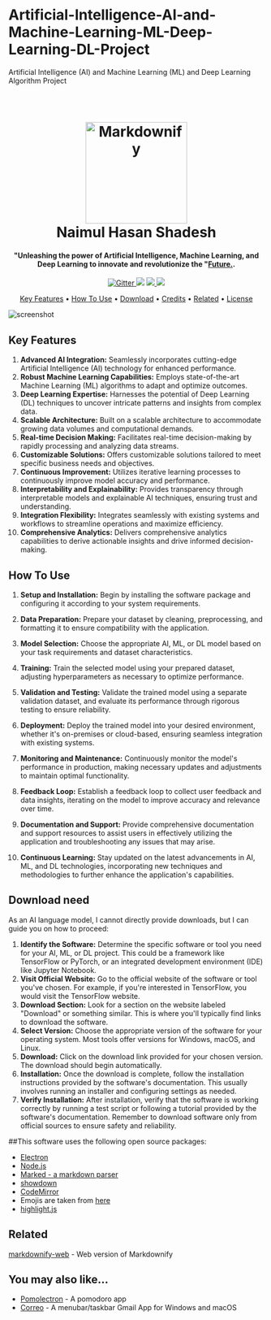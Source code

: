 # Artificial-Intelligence-AI-and-Machine-Learning-ML-Deep-Learning-DL-Project
Artificial Intelligence (AI) and Machine Learning (ML) and Deep Learning Algorithm Project



<h1 align="center">
  <br>
  <a href="http://www.amitmerchant.com/electron-markdownify"><img src=""C:\Users\naimu\Downloads\CV\IMAGE.jpg"" alt="Markdownify" width="200"></a>
  <br>
  Naimul Hasan Shadesh
  <br>
</h1>

<h4 align="center">"Unleashing the power of Artificial Intelligence, Machine Learning, and Deep Learning to innovate and revolutionize the "<a href="http://electron.atom.io" target="_blank">Future.</a>.</h4>

<p align="center">
  <a href="https://badge.fury.io/js/electron-markdownify">
    <img src="https://badge.fury.io/js/electron-markdownify.svg"
         alt="Gitter">
  </a>
  <a href="https://gitter.im/amitmerchant1990/electron-markdownify"><img src="https://badges.gitter.im/amitmerchant1990/electron-markdownify.svg"></a>
  <a href="https://saythanks.io/to/bullredeyes@gmail.com">
      <img src="https://img.shields.io/badge/SayThanks.io-%E2%98%BC-1EAEDB.svg">
  </a>
  <a href="https://www.paypal.me/AmitMerchant">
    <img src="https://img.shields.io/badge/$-donate-ff69b4.svg?maxAge=2592000&amp;style=flat">
  </a>
</p>

<p align="center">
  <a href="#key-features">Key Features</a> •
  <a href="#how-to-use">How To Use</a> •
  <a href="#download">Download</a> •
  <a href="#credits">Credits</a> •
  <a href="#related">Related</a> •
  <a href="#license">License</a>
</p>

![screenshot](https://raw.githubusercontent.com/amitmerchant1990/electron-markdownify/master/app/img/markdownify.gif)

## Key Features

1. **Advanced AI Integration:** Seamlessly incorporates cutting-edge Artificial Intelligence (AI) technology for enhanced performance.
2. **Robust Machine Learning Capabilities:** Employs state-of-the-art Machine Learning (ML) algorithms to adapt and optimize outcomes.
3. **Deep Learning Expertise:** Harnesses the potential of Deep Learning (DL) techniques to uncover intricate patterns and insights from complex data.
4. **Scalable Architecture:** Built on a scalable architecture to accommodate growing data volumes and computational demands.
5. **Real-time Decision Making:** Facilitates real-time decision-making by rapidly processing and analyzing data streams.
6. **Customizable Solutions:** Offers customizable solutions tailored to meet specific business needs and objectives.
7. **Continuous Improvement:** Utilizes iterative learning processes to continuously improve model accuracy and performance.
8. **Interpretability and Explainability:** Provides transparency through interpretable models and explainable AI techniques, ensuring trust and understanding.
9. **Integration Flexibility:** Integrates seamlessly with existing systems and workflows to streamline operations and maximize efficiency.
10. **Comprehensive Analytics:** Delivers comprehensive analytics capabilities to derive actionable insights and drive informed decision-making.

## How To Use

1. **Setup and Installation:** Begin by installing the software package and configuring it according to your system requirements.
2. **Data Preparation:** Prepare your dataset by cleaning, preprocessing, and formatting it to ensure compatibility with the application.

3. **Model Selection:** Choose the appropriate AI, ML, or DL model based on your task requirements and dataset characteristics.
4. **Training:** Train the selected model using your prepared dataset, adjusting hyperparameters as necessary to optimize performance.
5. **Validation and Testing:** Validate the trained model using a separate validation dataset, and evaluate its performance through rigorous testing to ensure reliability.
6. **Deployment:** Deploy the trained model into your desired environment, whether it's on-premises or cloud-based, ensuring seamless integration with existing systems.
7. **Monitoring and Maintenance:** Continuously monitor the model's performance in production, making necessary updates and adjustments to maintain optimal functionality.
8. **Feedback Loop:** Establish a feedback loop to collect user feedback and data insights, iterating on the model to improve accuracy and relevance over time.
9. **Documentation and Support:** Provide comprehensive documentation and support resources to assist users in effectively utilizing the application and troubleshooting any issues that may arise.
10. **Continuous Learning:** Stay updated on the latest advancements in AI, ML, and DL technologies, incorporating new techniques and methodologies to further enhance the application's capabilities.

## Download need

As an AI language model, I cannot directly provide downloads, but I can guide you on how to proceed:

1. **Identify the Software:** Determine the specific software or tool you need for your AI, ML, or DL project. This could be a framework like TensorFlow or PyTorch, or an integrated development environment (IDE) like Jupyter Notebook.
2. **Visit Official Website:** Go to the official website of the software or tool you've chosen. For example, if you're interested in TensorFlow, you would visit the TensorFlow website.
3. **Download Section:** Look for a section on the website labeled "Download" or something similar. This is where you'll typically find links to download the software.
4. **Select Version:** Choose the appropriate version of the software for your operating system. Most tools offer versions for Windows, macOS, and Linux.
5. **Download:** Click on the download link provided for your chosen version. The download should begin automatically.
6. **Installation:** Once the download is complete, follow the installation instructions provided by the software's documentation. This usually involves running an installer and configuring settings as needed.
7. **Verify Installation:** After installation, verify that the software is working correctly by running a test script or following a tutorial provided by the software's documentation.
Remember to download software only from official sources to ensure safety and reliability.

##This software uses the following open source packages:

- [Electron](http://electron.atom.io/)
- [Node.js](https://nodejs.org/)
- [Marked - a markdown parser](https://github.com/chjj/marked)
- [showdown](http://showdownjs.github.io/showdown/)
- [CodeMirror](http://codemirror.net/)
- Emojis are taken from [here](https://github.com/arvida/emoji-cheat-sheet.com)
- [highlight.js](https://highlightjs.org/)

## Related

[markdownify-web](https://github.com/amitmerchant1990/markdownify-web) - Web version of Markdownify


## You may also like...

- [Pomolectron](https://github.com/amitmerchant1990/pomolectron) - A pomodoro app
- [Correo](https://github.com/amitmerchant1990/correo) - A menubar/taskbar Gmail App for Windows and macOS



